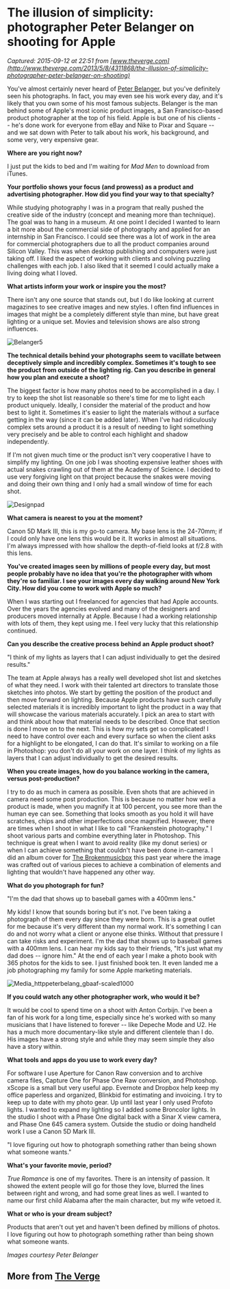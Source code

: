 # The illusion of simplicity: photographer Peter Belanger on shooting for Apple

_Captured: 2015-09-12 at 22:51 from [www.theverge.com](http://www.theverge.com/2013/5/8/4311868/the-illusion-of-simplicity-photographer-peter-belanger-on-shooting)_

You've almost certainly never heard of [Peter Belanger](http://peterbelanger.com/about), but you've definitely seen his photographs. In fact, you may even see his work every day, and it's likely that you own some of his most famous subjects. Belanger is the man behind some of Apple's most iconic product images, a San Francisco-based product photographer at the top of his field. Apple is but one of his clients -- he's done work for everyone from eBay and Nike to Pixar and Square -- and we sat down with Peter to talk about his work, his background, and some very, very expensive gear.

**Where are you right now?**

I just put the kids to bed and I'm waiting for _Mad Men_ to download from iTunes.

**Your portfolio shows your focus (and prowess) as a product and advertising photographer. How did you find your way to that specialty?**

While studying photography I was in a program that really pushed the creative side of the industry (concept and meaning more than technique). The goal was to hang in a museum. At one point I decided I wanted to learn a bit more about the commercial side of photography and applied for an internship in San Francisco. I could see there was a lot of work in the area for commercial photographers due to all the product companies around Silicon Valley. This was when desktop publishing and computers were just taking off. I liked the aspect of working with clients and solving puzzling challenges with each job. I also liked that it seemed I could actually make a living doing what I loved.

**What artists inform your work or inspire you the most?**

There isn't any one source that stands out, but I do like looking at current magazines to see creative images and new styles. I often find influences in images that might be a completely different style than mine, but have great lighting or a unique set. Movies and television shows are also strong influences.

![Belanger5](http://assets.sbnation.com/assets/2595747/belanger5.jpg)

**The technical details behind your photographs seem to vacillate between deceptively simple and incredibly complex. Sometimes it's tough to see the product from outside of the lighting rig. Can you describe in general how you plan and execute a shoot?**

The biggest factor is how many photos need to be accomplished in a day. I try to keep the shot list reasonable so there's time for me to light each product uniquely. Ideally, I consider the material of the product and how best to light it. Sometimes it's easier to light the materials without a surface getting in the way (since it can be added later). When I've had ridiculously complex sets around a product it is a result of needing to light something very precisely and be able to control each highlight and shadow independently.

If I'm not given much time or the product isn't very cooperative I have to simplify my lighting. On one job I was shooting expensive leather shoes with actual snakes crawling out of them at the Academy of Science. I decided to use very forgiving light on that project because the snakes were moving and doing their own thing and I only had a small window of time for each shot.

![Designpad](http://assets.sbnation.com/assets/2596229/designpad.jpg)

**What camera is nearest to you at the moment?**

Canon 5D Mark III, this is my go-to camera. My base lens is the 24-70mm; if I could only have one lens this would be it. It works in almost all situations. I'm always impressed with how shallow the depth-of-field looks at f/2.8 with this lens.

**You've created images seen by millions of people every day, but most people probably have no idea that you're the photographer with whom they're so familiar. I see your images every day walking around New York City. How did you come to work with Apple so much?**

When I was starting out I freelanced for agencies that had Apple accounts. Over the years the agencies evolved and many of the designers and producers moved internally at Apple. Because I had a working relationship with lots of them, they kept using me. I feel very lucky that this relationship continued.

**Can you describe the creative process behind an Apple product shoot?**

"I think of my lights as layers that I can adjust individually to get the desired results."

The team at Apple always has a really well developed shot list and sketches of what they need. I work with their talented art directors to translate those sketches into photos. We start by getting the position of the product and then move forward on lighting. Because Apple products have such carefully selected materials it is incredibly important to light the product in a way that will showcase the various materials accurately. I pick an area to start with and think about how that material needs to be described. Once that section is done I move on to the next. This is how my sets get so complicated! I need to have control over each and every surface so when the client asks for a highlight to be elongated, I can do that. It's similar to working on a file in Photoshop: you don't do all your work on one layer. I think of my lights as layers that I can adjust individually to get the desired results.

**When you create images, how do you balance working in the camera, versus post-production?**

I try to do as much in camera as possible. Even shots that are achieved in camera need some post production. This is because no matter how well a product is made, when you magnify it at 100 percent, you see more than the human eye can see. Something that looks smooth as you hold it will have scratches, chips and other imperfections once magnified. However, there are times when I shoot in what I like to call "Frankenstein photography." I shoot various parts and combine everything later in Photoshop. This technique is great when I want to avoid reality (like my donut series) or when I can achieve something that couldn't have been done in-camera. I did an album cover for [The Brokenmusicbox](http://blog.peterbelanger.com/2012/02/08/the-brokenmusicbox-full-album/) this past year where the image was crafted out of various pieces to achieve a combination of elements and lighting that wouldn't have happened any other way.

**What do you photograph for fun?**

"I'm the dad that shows up to baseball games with a 400mm lens."

My kids! I know that sounds boring but it's not. I've been taking a photograph of them every day since they were born. This is a great outlet for me because it's very different than my normal work. It's something I can do and not worry what a client or anyone else thinks. Without that pressure I can take risks and experiment. I'm the dad that shows up to baseball games with a 400mm lens. I can hear my kids say to their friends, "It's just what my dad does -- ignore him." At the end of each year I make a photo book with 365 photos for the kids to see. I just finished book ten. It even landed me a job photographing my family for some Apple marketing materials.

![Media_httppeterbelang_gbaaf-scaled1000](http://assets.sbnation.com/assets/2595731/media_httppeterbelang_gbaaf-scaled1000.jpg)

**If you could watch any other photographer work, who would it be?**

It would be cool to spend time on a shoot with Anton Corbijn. I've been a fan of his work for a long time, especially since he's worked with so many musicians that I have listened to forever -- like Depeche Mode and U2. He has a much more documentary-like style and different clientele than I do. His images have a strong style and while they may seem simple they also have a story within.

**What tools and apps do you use to work every day?**

For software I use Aperture for Canon Raw conversion and to archive camera files, Capture One for Phase One Raw conversion, and Photoshop. xScope is a small but very useful app. Evernote and Dropbox help keep my office paperless and organized, Blinkbid for estimating and invoicing. I try to keep up to date with my photo gear. Up until last year I only used Profoto lights. I wanted to expand my lighting so I added some Broncolor lights. In the studio I shoot with a Phase One digital back with a Sinar X view camera, and Phase One 645 camera system. Outside the studio or doing handheld work I use a Canon 5D Mark III.

"I love figuring out how to photograph something rather than being shown what someone wants."

**What's your favorite movie, period?**

_True Romance_ is one of my favorites. There is an intensity of passion. It showed the extent people will go for those they love, blurred the lines between right and wrong, and had some great lines as well. I wanted to name our first child Alabama after the main character, but my wife vetoed it.

**What or who is your dream subject?**

Products that aren't out yet and haven't been defined by millions of photos. I love figuring out how to photograph something rather than being shown what someone wants.

_Images courtesy Peter Belanger_

## More from [The Verge](http://www.theverge.com/)
